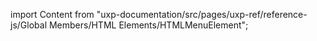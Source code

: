 
import Content from "uxp-documentation/src/pages/uxp-ref/reference-js/Global Members/HTML Elements/HTMLMenuElement";

<Content query="product=xd"/>
